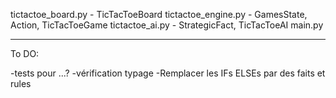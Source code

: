 tictactoe_board.py - TicTacToeBoard
tictactoe_engine.py - GamesState, Action, TicTacToeGame
tictactoe_ai.py - StrategicFact, TicTacToeAI
main.py

------------------------------------------

To DO:

-tests pour ...?
-vérification typage
-Remplacer les IFs ELSEs par des faits et rules
